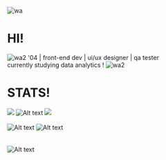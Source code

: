 ![wa](https://github.com/user-attachments/assets/85736908-4d87-4f3f-ab90-6941f3bdf710)
# HI! 
![wa2](https://github.com/user-attachments/assets/6c39a8f1-356c-448c-adae-80ba037814ce) 
'04 | front-end dev | ui/ux designer | qa tester<br>currently studying data analytics !
![wa2](https://github.com/user-attachments/assets/6c39a8f1-356c-448c-adae-80ba037814ce)  </br>
# STATS!
![](https://github-readme-stats.vercel.app/api?username=JoeObillo&theme=kacho_ga&hide_border=false&include_all_commits=false&count_private=false)
![Alt text](https://64.media.tumblr.com/a677a71d5524ec27ff350c4d1fec2bed/9b46597a9334c237-46/s250x400/9f150936869e1fb36851482f9857422dc81eb386.gifv)
![](https://github-readme-stats.vercel.app/api/top-langs/?username=JoeObillo&theme=kacho_ga&hide_border=false&include_all_commits=false&count_private=false&layout=compact) </br> </br>
![Alt text](https://64.media.tumblr.com/54e2f6a0d5f3f2f0a07ec1af1e5a6400/9b46597a9334c237-8b/s250x400/c44593ab8c77872293b3fb81a734e6a58674ae6b.gifv)
![Alt text](https://64.media.tumblr.com/54e2f6a0d5f3f2f0a07ec1af1e5a6400/9b46597a9334c237-8b/s250x400/c44593ab8c77872293b3fb81a734e6a58674ae6b.gifv)<br/> </br> <br>
![Alt text](https://64.media.tumblr.com/54fa99f1b41f47248a863ad8f6fa19f0/bbd3f51e02323584-df/s640x960/5b927b77f752ed903f91944473ef93d101f96d78.gifv)

<!-- Proudly created with GPRM ( https://gprm.itsvg.in ) -->
